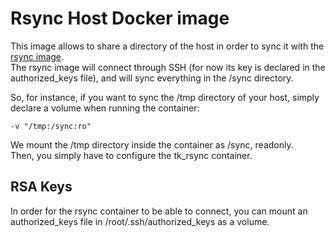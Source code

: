 # Rsync Host Docker image

This image allows to share a directory of the host in order to sync it with the [rsync image](../rsync/readme.md).  
The rsync image will connect through SSH (for now its key is declared in the authorized_keys file),
and will sync everything in the /sync directory.

So, for instance, if you want to sync the /tmp directory of your host, simply declare a volume when running
the container:

    -v "/tmp:/sync:ro"
    
We mount the /tmp directory inside the container as /sync, readonly.  
Then, you simply have to configure the tk_rsync container.

## RSA Keys

In order for the rsync container to be able to connect, you can mount an authorized_keys file in /root/.ssh/authorized_keys as a volume.
